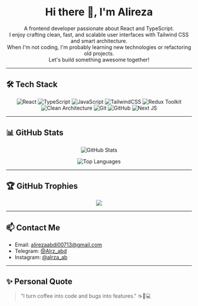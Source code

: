 <h1 align="center">Hi there 👋, I'm Alireza</h1>

<p align="center">
A frontend developer passionate about React and TypeScript.<br>
I enjoy crafting clean, fast, and scalable user interfaces with Tailwind CSS and smart architecture.<br>
When I'm not coding, I'm probably learning new technologies or refactoring old projects.<br>
Let's build something awesome together!
</p>

---

## 🛠️ Tech Stack

<div align="center">
  
![React](https://img.shields.io/badge/-React-61DAFB?style=for-the-badge&logo=react&logoColor=white)
![TypeScript](https://img.shields.io/badge/-TypeScript-3178C6?style=for-the-badge&logo=typescript&logoColor=white)
![JavaScript](https://img.shields.io/badge/-JavaScript-F7DF1E?style=for-the-badge&logo=javascript&logoColor=black)
![TailwindCSS](https://img.shields.io/badge/-TailwindCSS-38B2AC?style=for-the-badge&logo=tailwind-css&logoColor=white)
![Redux Toolkit](https://img.shields.io/badge/-Redux_Toolkit-764ABC?style=for-the-badge&logo=redux&logoColor=white)
![Clean Architecture](https://img.shields.io/badge/-Clean_Architecture-00BFFF?style=for-the-badge&logo=architecture&logoColor=white)
![Git](https://img.shields.io/badge/-Git-F05032?style=for-the-badge&logo=git&logoColor=white)
![GitHub](https://img.shields.io/badge/-GitHub-181717?style=for-the-badge&logo=github&logoColor=white)
![Next JS](https://img.shields.io/badge/Next.js-black?style=for-the-badge&logo=next.js&logoColor=white)


</div>

---

## 📊 GitHub Stats

<div align="center">
  
![GitHub Stats](https://github-readme-stats.vercel.app/api?username=Alr-abd&show_icons=true&theme=radical&hide=prs)
  
![Top Languages](https://github-readme-stats.vercel.app/api/top-langs/?username=Alr-abd&layout=compact&theme=radical)

</div>

---

## 🏆 GitHub Trophies

<p align="center">
  <img src="https://github-profile-trophy.vercel.app/?username=Alr-abd&theme=onedark&row=1&column=6" />
</p>

---

## 📫 Contact Me

- Email: alirezaabdi00713@gmail.com  
- Telegram: [@Alrz_abd](https://t.me/Alrz_abd)  
- Instagram: [@alrza_ab](https://instagram.com/alrza_ab)

---

## ✨ Personal Quote

> "I turn coffee into code and bugs into features." ☕🐞💻

